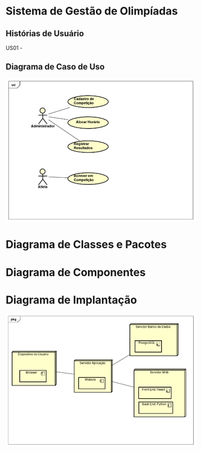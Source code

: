 # Sistema de Gestão de Olimpíadas

## Histórias de Usuário
US01 - 

## Diagrama de Caso de Uso
![Diagrama de Caso de Uso](/imagens/diagrama-de-caso-de-uso.png)

# Diagrama de Classes e Pacotes


# Diagrama de Componentes


# Diagrama de Implantação
![Diagrama de Implantação](/imagens/diagrama-de-implantacao.png)